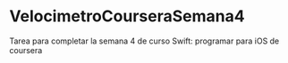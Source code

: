 # VelocimetroCourseraSemana4
Tarea para completar la semana 4 de curso Swift: programar para iOS de coursera
